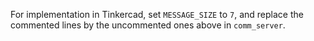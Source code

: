 For implementation in Tinkercad, set `MESSAGE_SIZE` to `7`, and replace the commented lines by the uncommented ones above in `comm_server`.